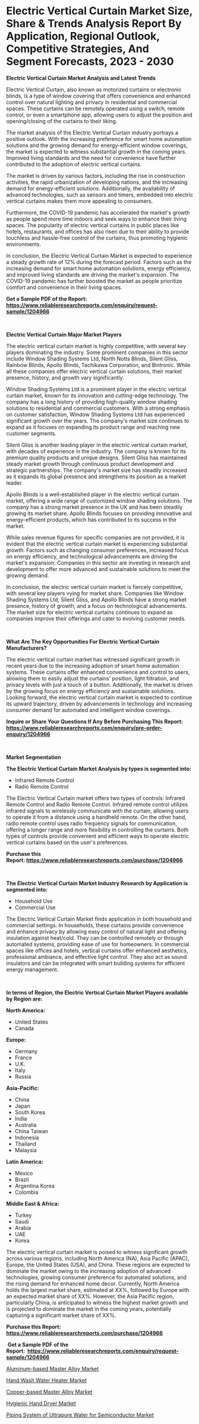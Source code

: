 <p><h1>Electric Vertical Curtain Market Size, Share & Trends Analysis Report By Application, Regional Outlook, Competitive Strategies, And Segment Forecasts, 2023 - 2030</h1></p><p><strong>Electric Vertical Curtain Market Analysis and Latest Trends</strong></p>
<p><p>Electric Vertical Curtain, also known as motorized curtains or electronic blinds, is a type of window covering that offers convenience and enhanced control over natural lighting and privacy in residential and commercial spaces. These curtains can be remotely operated using a switch, remote control, or even a smartphone app, allowing users to adjust the position and opening/closing of the curtains to their liking.</p><p>The market analysis of the Electric Vertical Curtain industry portrays a positive outlook. With the increasing preference for smart home automation solutions and the growing demand for energy-efficient window coverings, the market is expected to witness substantial growth in the coming years. Improved living standards and the need for convenience have further contributed to the adoption of electric vertical curtains.</p><p>The market is driven by various factors, including the rise in construction activities, the rapid urbanization of developing nations, and the increasing demand for energy-efficient solutions. Additionally, the availability of advanced technologies, such as sensors and timers, embedded into electric vertical curtains makes them more appealing to consumers.</p><p>Furthermore, the COVID-19 pandemic has accelerated the market's growth as people spend more time indoors and seek ways to enhance their living spaces. The popularity of electric vertical curtains in public places like hotels, restaurants, and offices has also risen due to their ability to provide touchless and hassle-free control of the curtains, thus promoting hygienic environments.</p><p>In conclusion, the Electric Vertical Curtain Market is expected to experience a steady growth rate of 12% during the forecast period. Factors such as the increasing demand for smart home automation solutions, energy efficiency, and improved living standards are driving the market's expansion. The COVID-19 pandemic has further boosted the market as people prioritize comfort and convenience in their living spaces.</p></p>
<p><strong>Get a Sample PDF of the Report:&nbsp; <a href="https://www.reliableresearchreports.com/enquiry/request-sample/1204966">https://www.reliableresearchreports.com/enquiry/request-sample/1204966</a></strong></p>
<p>&nbsp;</p>
<p><strong>Electric Vertical Curtain Major Market Players</strong></p>
<p><p>The electric vertical curtain market is highly competitive, with several key players dominating the industry. Some prominent companies in this sector include Window Shading Systems Ltd, North Notts Blinds, Silent Gliss, Rainbow Blinds, Apollo Blinds, Tachikawa Corporation, and Bintronic. While all these companies offer electric vertical curtain solutions, their market presence, history, and growth vary significantly.</p><p>Window Shading Systems Ltd is a prominent player in the electric vertical curtain market, known for its innovation and cutting-edge technology. The company has a long history of providing high-quality window shading solutions to residential and commercial customers. With a strong emphasis on customer satisfaction, Window Shading Systems Ltd has experienced significant growth over the years. The company's market size continues to expand as it focuses on expanding its product range and reaching new customer segments.</p><p>Silent Gliss is another leading player in the electric vertical curtain market, with decades of experience in the industry. The company is known for its premium quality products and unique designs. Silent Gliss has maintained steady market growth through continuous product development and strategic partnerships. The company's market size has steadily increased as it expands its global presence and strengthens its position as a market leader.</p><p>Apollo Blinds is a well-established player in the electric vertical curtain market, offering a wide range of customized window shading solutions. The company has a strong market presence in the UK and has been steadily growing its market share. Apollo Blinds focuses on providing innovative and energy-efficient products, which has contributed to its success in the market.</p><p>While sales revenue figures for specific companies are not provided, it is evident that the electric vertical curtain market is experiencing substantial growth. Factors such as changing consumer preferences, increased focus on energy efficiency, and technological advancements are driving the market's expansion. Companies in this sector are investing in research and development to offer more advanced and sustainable solutions to meet the growing demand.</p><p>In conclusion, the electric vertical curtain market is fiercely competitive, with several key players vying for market share. Companies like Window Shading Systems Ltd, Silent Gliss, and Apollo Blinds have a strong market presence, history of growth, and a focus on technological advancements. The market size for electric vertical curtains continues to expand as companies improve their offerings and cater to evolving customer needs.</p></p>
<p>&nbsp;</p>
<p><strong>What Are The Key Opportunities For Electric Vertical Curtain Manufacturers?</strong></p>
<p><p>The electric vertical curtain market has witnessed significant growth in recent years due to the increasing adoption of smart home automation systems. These curtains offer enhanced convenience and control to users, allowing them to easily adjust the curtains' position, light filtration, and privacy levels with just a touch of a button. Additionally, the market is driven by the growing focus on energy efficiency and sustainable solutions. Looking forward, the electric vertical curtain market is expected to continue its upward trajectory, driven by advancements in technology and increasing consumer demand for automated and intelligent window coverings.</p></p>
<p><strong>Inquire or Share Your Questions If Any Before Purchasing This Report: <a href="https://www.reliableresearchreports.com/enquiry/pre-order-enquiry/1204966">https://www.reliableresearchreports.com/enquiry/pre-order-enquiry/1204966</a></strong></p>
<p>&nbsp;</p>
<p><strong>Market Segmentation</strong></p>
<p><strong>The Electric Vertical Curtain Market Analysis by types is segmented into:</strong></p>
<p><ul><li>Infrared Remote Control</li><li>Radio Remote Control</li></ul></p>
<p><p>The Electric Vertical Curtain market offers two types of controls: Infrared Remote Control and Radio Remote Control. Infrared remote control utilizes infrared signals to wirelessly communicate with the curtain, allowing users to operate it from a distance using a handheld remote. On the other hand, radio remote control uses radio frequency signals for communication, offering a longer range and more flexibility in controlling the curtains. Both types of controls provide convenient and efficient ways to operate electric vertical curtains based on the user's preferences.</p></p>
<p><strong>Purchase this Report:&nbsp;<a href="https://www.reliableresearchreports.com/purchase/1204966">https://www.reliableresearchreports.com/purchase/1204966</a></strong></p>
<p>&nbsp;</p>
<p><strong>The Electric Vertical Curtain Market Industry Research by Application is segmented into:</strong></p>
<p><ul><li>Household Use</li><li>Commercial Use</li></ul></p>
<p><p>The Electric Vertical Curtain Market finds application in both household and commercial settings. In households, these curtains provide convenience and enhance privacy by allowing easy control of natural light and offering insulation against heat/cold. They can be controlled remotely or through automated systems, providing ease of use for homeowners. In commercial spaces like offices and hotels, vertical curtains offer enhanced aesthetics, professional ambiance, and effective light control. They also act as sound insulators and can be integrated with smart building systems for efficient energy management.</p></p>
<p>&nbsp;</p>
<p><strong>In terms of Region, the Electric Vertical Curtain Market Players available by Region are:</strong></p>
<p>
    <p> <strong> North America: </strong>
        <ul>
            <li>United States</li>
            <li>Canada</li>
        </ul>
        </p> 
    <p> <strong> Europe: </strong>
        <ul>
            <li>Germany</li>
            <li>France</li>
            <li>U.K.</li>
            <li>Italy</li>
            <li>Russia</li>
        </ul>
        </p> 
    <p> <strong> Asia-Pacific: </strong>
        <ul>
            <li>China</li>
            <li>Japan</li>
            <li>South Korea</li>
            <li>India</li>
            <li>Australia</li>
            <li>China Taiwan</li>
            <li>Indonesia</li>
            <li>Thailand</li>
            <li>Malaysia</li>
        </ul>
        </p> 
    <p> <strong> Latin America: </strong>
        <ul>
            <li>Mexico</li>
            <li>Brazil</li>
            <li>Argentina Korea</li>
            <li>Colombia</li>
        </ul>
        </p> 
    <p> <strong> Middle East & Africa: </strong>
        <ul>
            <li>Turkey</li>
            <li>Saudi</li>
            <li>Arabia</li>
            <li>UAE</li>
            <li>Korea</li>
        </ul>
    </p>
    </p>
<p><p>The electric vertical curtain market is poised to witness significant growth across various regions, including North America (NA), Asia Pacific (APAC), Europe, the United States (USA), and China. These regions are expected to dominate the market owing to the increasing adoption of advanced technologies, growing consumer preference for automated solutions, and the rising demand for enhanced home decor. Currently, North America holds the largest market share, estimated at XX%, followed by Europe with an expected market share of XX%. However, the Asia Pacific region, particularly China, is anticipated to witness the highest market growth and is projected to dominate the market in the coming years, potentially capturing a significant market share of XX%.</p></p>
<p><strong>Purchase this Report: <a href="https://www.reliableresearchreports.com/purchase/1204966">https://www.reliableresearchreports.com/purchase/1204966</a></strong></p>
<p>&nbsp;<strong>Get a Sample PDF of the Report:&nbsp;&nbsp;<a href="https://www.reliableresearchreports.com/enquiry/request-sample/1204966">https://www.reliableresearchreports.com/enquiry/request-sample/1204966</a></strong></p>
<p><strong></strong></p>
<p><p><a href="https://medium.com/@klebogdani/aluminum-based-master-alloy-market-insights-into-market-cagr-market-trends-and-growth-strategies-9100207d3491">Aluminum-based Master Alloy Market</a></p><p><a href="https://www.linkedin.com/pulse/hand-wash-water-heater-market-challenges-opportunities/">Hand Wash Water Heater Market</a></p><p><a href="https://medium.com/@loretashyti01/copper-based-master-alloy-market-trends-and-market-analysis-forecasted-for-period-2023-2030-121114ca8542">Copper-based Master Alloy Market</a></p><p><a href="https://www.linkedin.com/pulse/hygienic-hand-dryer-market-insights-players-forecast-till-2030/">Hygienic Hand Dryer Market</a></p><p><a href="https://www.linkedin.com/pulse/piping-system-ultrapure-water-semiconductor-market-research/">Piping System of Ultrapure Water for Semiconductor Market</a></p></p>